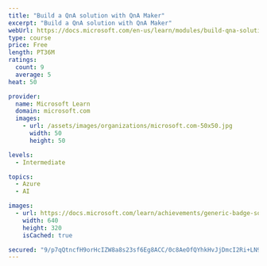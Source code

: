 ```yaml
---
title: "Build a QnA solution with QnA Maker"
excerpt: "Build a QnA solution with QnA Maker"
webUrl: https://docs.microsoft.com/en-us/learn/modules/build-qna-solution-qna-maker/
type: course
price: Free
length: PT36M
ratings:
  count: 9
  average: 5
heat: 50

provider:
  name: Microsoft Learn
  domain: microsoft.com
  images:
    - url: /assets/images/organizations/microsoft.com-50x50.jpg
      width: 50
      height: 50

levels:
  - Intermediate

topics:
  - Azure
  - AI

images:
  - url: https://docs.microsoft.com/learn/achievements/generic-badge-social.png
    width: 640
    height: 320
    isCached: true

secured: "9/p7qQtncfH9orHcIZW8a8s23sf6Eg8ACC/0c8AeOfQYhkHvJjDmcI2Ri+LN9uI/quPeHwWwcmvFCmSHWKYi7qJYuTCBrCxXLa1d2alxfIYEPUsB9VNjGsW/XGdpHAtJdEUJ6KsAmYZ0kokH0uHNZheIOWMinmr5G80VsnGu34NWZuffuDVPEtqsyORO8epvelgNmLvQZd6I7kvJtoLpLfqemvhk5XcStMrxi3GsBywYiEl+79WmO6nNOv2AP11h9KQtmR5HLM8cog748/wNJY9xJHPDIphGp8BabXrYPZd+jROVG0BbQlOYBobBC2yBYpEIXFiL5FYwzKVIeUzndWsuOFFP92JPxsO9GB2bHl9kb9zzAeNVFMajTAAPhFa8X3nNeuAhgAcOgh/IIA/7rfeH+ngqEVr1LqVaIqPOEro=;uXTR+yT2VBLoegK98+1VaQ=="
---
```


